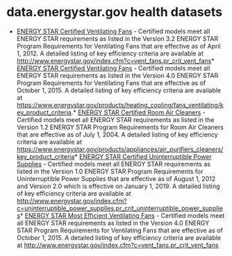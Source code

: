 # data.energystar.gov health datasets
* [ENERGY STAR Certified Ventilating Fans](https://data.energystar.gov/d/nv9f-rq3x) - Certified models meet all ENERGY STAR requirements as listed in the Version 3.2 ENERGY STAR Program Requirements for Ventilating Fans that are effective as of April 1, 2012. A detailed listing of key efficiency criteria are available at http://www.energystar.gov/index.cfm?c=vent_fans.pr_crit_vent_fans* [ENERGY STAR Certified Ventilating Fans](https://data.energystar.gov/d/8dv7-nngq) - Certified models meet all ENERGY STAR requirements as listed in the Version 4.0 ENERGY STAR Program Requirements for Ventilating Fans that are effective as of October 1, 2015. A detailed listing of key efficiency criteria are available at https://www.energystar.gov/products/heating_cooling/fans_ventilating/key_product_criteria.* [ENERGY STAR Certified Room Air Cleaners](https://data.energystar.gov/d/uc6q-9632) - Certified models meet all ENERGY STAR requirements as listed in the Version 1.2 ENERGY STAR Program Requirements for Room Air Cleaners that are effective as of July 1, 2004. A detailed listing of key efficiency criteria are available at https://www.energystar.gov/products/appliances/air_purifiers_cleaners/key_product_criteria* [ENERGY STAR Certified Uninterruptible Power Supplies](https://data.energystar.gov/d/ifxy-2uty) - Certified models meet all ENERGY STAR requirements as listed in the Version 1.0 ENERGY STAR Program Requirements for Uninterruptible Power Supplies that are effective as of August 1, 2012 and Version 2.0 which is effective on January 1, 2019. A detailed listing of key efficiency criteria are available at http://www.energystar.gov/index.cfm?c=uninterruptible_power_supplies.pr_crit_uninterruptible_power_supplies* [ENERGY STAR Most Efficient Ventilating Fans](https://data.energystar.gov/d/ga9m-7gtz) - Certified models meet all ENERGY STAR requirements as listed in the Version 4.0 ENERGY STAR Program Requirements for Ventilating Fans that are effective as of October 1, 2015. A detailed listing of key efficiency criteria are available at http://www.energystar.gov/index.cfm?c=vent_fans.pr_crit_vent_fans